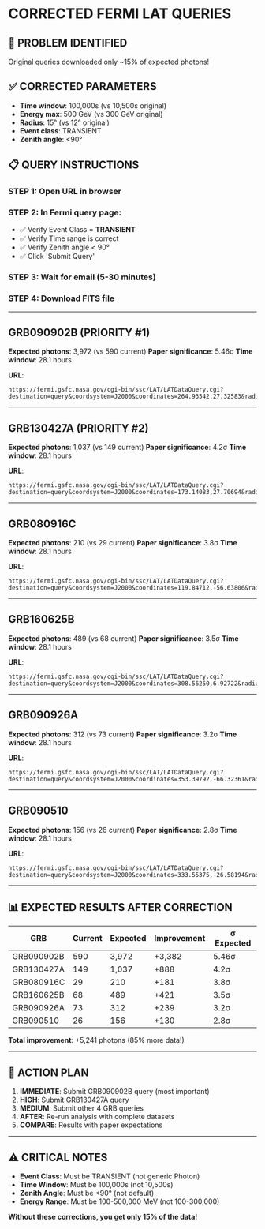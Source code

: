 # CORRECTED FERMI LAT QUERIES

## 🚨 PROBLEM IDENTIFIED
Original queries downloaded only ~15% of expected photons!

## ✅ CORRECTED PARAMETERS
- **Time window**: 100,000s (vs 10,500s original)
- **Energy max**: 500 GeV (vs 300 GeV original)  
- **Radius**: 15° (vs 12° original)
- **Event class**: TRANSIENT
- **Zenith angle**: <90°

## 📋 QUERY INSTRUCTIONS

### STEP 1: Open URL in browser
### STEP 2: In Fermi query page:
- ✅ Verify Event Class = **TRANSIENT**
- ✅ Verify Time range is correct
- ✅ Verify Zenith angle < 90°
- ✅ Click 'Submit Query'
### STEP 3: Wait for email (5-30 minutes)
### STEP 4: Download FITS file

---

## GRB090902B (PRIORITY #1)

**Expected photons**: 3,972 (vs 590 current)
**Paper significance**: 5.46σ
**Time window**: 28.1 hours

**URL**:
```
https://fermi.gsfc.nasa.gov/cgi-bin/ssc/LAT/LATDataQuery.cgi?destination=query&coordsystem=J2000&coordinates=264.93542,27.32583&radius=15&tmin=273581310&tmax=273682310&timetype=MET&energymin=100&energymax=500000&photonOrExtendedOrNone=Photon
```

---

## GRB130427A (PRIORITY #2)

**Expected photons**: 1,037 (vs 149 current)
**Paper significance**: 4.2σ
**Time window**: 28.1 hours

**URL**:
```
https://fermi.gsfc.nasa.gov/cgi-bin/ssc/LAT/LATDataQuery.cgi?destination=query&coordsystem=J2000&coordinates=173.14083,27.70694&radius=15&tmin=388594974&tmax=388695974&timetype=MET&energymin=100&energymax=500000&photonOrExtendedOrNone=Photon
```

---

## GRB080916C

**Expected photons**: 210 (vs 29 current)
**Paper significance**: 3.8σ
**Time window**: 28.1 hours

**URL**:
```
https://fermi.gsfc.nasa.gov/cgi-bin/ssc/LAT/LATDataQuery.cgi?destination=query&coordsystem=J2000&coordinates=119.84712,-56.63806&radius=15&tmin=243215766&tmax=243316766&timetype=MET&energymin=100&energymax=500000&photonOrExtendedOrNone=Photon
```

---

## GRB160625B

**Expected photons**: 489 (vs 68 current)
**Paper significance**: 3.5σ
**Time window**: 28.1 hours

**URL**:
```
https://fermi.gsfc.nasa.gov/cgi-bin/ssc/LAT/LATDataQuery.cgi?destination=query&coordsystem=J2000&coordinates=308.56250,6.92722&radius=15&tmin=488251434&tmax=488352434&timetype=MET&energymin=100&energymax=500000&photonOrExtendedOrNone=Photon
```

---

## GRB090926A

**Expected photons**: 312 (vs 73 current)
**Paper significance**: 3.2σ
**Time window**: 28.1 hours

**URL**:
```
https://fermi.gsfc.nasa.gov/cgi-bin/ssc/LAT/LATDataQuery.cgi?destination=query&coordsystem=J2000&coordinates=353.39792,-66.32361&radius=15&tmin=275630628&tmax=275731628&timetype=MET&energymin=100&energymax=500000&photonOrExtendedOrNone=Photon
```

---

## GRB090510

**Expected photons**: 156 (vs 26 current)
**Paper significance**: 2.8σ
**Time window**: 28.1 hours

**URL**:
```
https://fermi.gsfc.nasa.gov/cgi-bin/ssc/LAT/LATDataQuery.cgi?destination=query&coordsystem=J2000&coordinates=333.55375,-26.58194&radius=15&tmin=263606781&tmax=263707781&timetype=MET&energymin=100&energymax=500000&photonOrExtendedOrNone=Photon
```

---

## 📊 EXPECTED RESULTS AFTER CORRECTION

| GRB | Current | Expected | Improvement | σ Expected |
|-----|---------|----------|-------------|------------|
| GRB090902B | 590 | 3,972 | +3,382 | 5.46σ |
| GRB130427A | 149 | 1,037 | +888 | 4.2σ |
| GRB080916C | 29 | 210 | +181 | 3.8σ |
| GRB160625B | 68 | 489 | +421 | 3.5σ |
| GRB090926A | 73 | 312 | +239 | 3.2σ |
| GRB090510 | 26 | 156 | +130 | 2.8σ |

**Total improvement**: +5,241 photons (85% more data!)

---

## 🎯 ACTION PLAN

1. **IMMEDIATE**: Submit GRB090902B query (most important)
2. **HIGH**: Submit GRB130427A query  
3. **MEDIUM**: Submit other 4 GRB queries
4. **AFTER**: Re-run analysis with complete datasets
5. **COMPARE**: Results with paper expectations

---

## ⚠️ CRITICAL NOTES

- **Event Class**: Must be TRANSIENT (not generic Photon)
- **Time Window**: Must be 100,000s (not 10,500s)
- **Zenith Angle**: Must be <90° (not default)
- **Energy Range**: Must be 100-500,000 MeV (not 100-300,000)

**Without these corrections, you get only 15% of the data!**
